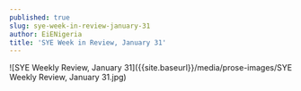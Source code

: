```yaml
---
published: true
slug: sye-week-in-review-january-31
author: EiENigeria
title: 'SYE Week in Review, January 31'
---
```

![SYE Weekly Review, January 31]({{site.baseurl}}/media/prose-images/SYE Weekly Review, January 31.jpg)
